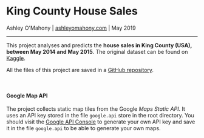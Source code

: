 
# King County House Sales

Ashley O'Mahony | [ashleyomahony.com](http://ashleyomahony.com) | May 2019  

***

This project analyses and predicts the **house sales in King County (USA), between May 2014 and May 2015**. The original dataset can be found on [Kaggle](https://www.kaggle.com/harlfoxem/housesalesprediction).  

All the files of this project are saved in a [GitHub repository](https://github.com/ashomah/King-County-House-Sales).  

</br>

#### Google Map API  

The project collects static map tiles from the Google *Maps Static API*. It uses an API key stored in the file `google.api` store in the root directory. You should visit the [Google API Console](https://console.developers.google.com/apis) to generate your own API key and save it in the file `google.api` to be able to generate your own maps.  
